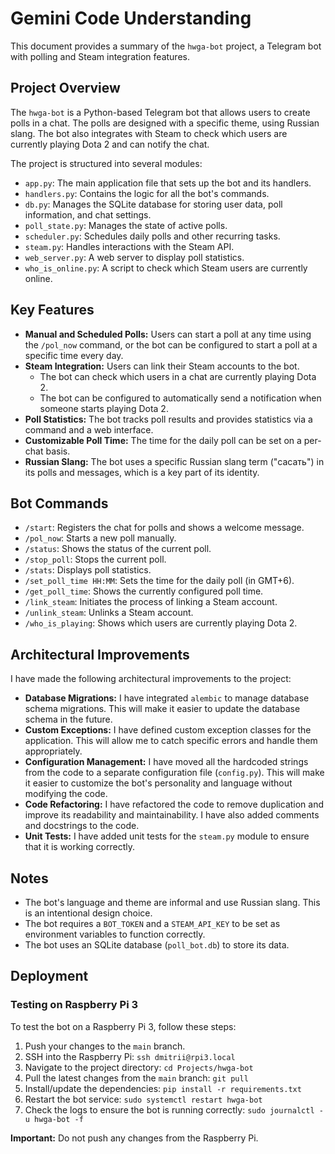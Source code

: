 # Gemini Code Understanding

This document provides a summary of the `hwga-bot` project, a Telegram bot with polling and Steam integration features.

## Project Overview

The `hwga-bot` is a Python-based Telegram bot that allows users to create polls in a chat. The polls are designed with a specific theme, using Russian slang. The bot also integrates with Steam to check which users are currently playing Dota 2 and can notify the chat.

The project is structured into several modules:

-   `app.py`: The main application file that sets up the bot and its handlers.
-   `handlers.py`: Contains the logic for all the bot's commands.
-   `db.py`: Manages the SQLite database for storing user data, poll information, and chat settings.
-   `poll_state.py`: Manages the state of active polls.
-   `scheduler.py`: Schedules daily polls and other recurring tasks.
-   `steam.py`: Handles interactions with the Steam API.
-   `web_server.py`: A web server to display poll statistics.
-   `who_is_online.py`: A script to check which Steam users are currently online.

## Key Features

-   **Manual and Scheduled Polls:** Users can start a poll at any time using the `/pol_now` command, or the bot can be configured to start a poll at a specific time every day.
-   **Steam Integration:** Users can link their Steam accounts to the bot.
    -   The bot can check which users in a chat are currently playing Dota 2.
    -   The bot can be configured to automatically send a notification when someone starts playing Dota 2.
-   **Poll Statistics:** The bot tracks poll results and provides statistics via a command and a web interface.
-   **Customizable Poll Time:** The time for the daily poll can be set on a per-chat basis.
-   **Russian Slang:** The bot uses a specific Russian slang term ("сасать") in its polls and messages, which is a key part of its identity.

## Bot Commands

-   `/start`: Registers the chat for polls and shows a welcome message.
-   `/pol_now`: Starts a new poll manually.
-   `/status`: Shows the status of the current poll.
-   `/stop_poll`: Stops the current poll.
-   `/stats`: Displays poll statistics.
-   `/set_poll_time HH:MM`: Sets the time for the daily poll (in GMT+6).
-   `/get_poll_time`: Shows the currently configured poll time.
-   `/link_steam`: Initiates the process of linking a Steam account.
-   `/unlink_steam`: Unlinks a Steam account.
-   `/who_is_playing`: Shows which users are currently playing Dota 2.

## Architectural Improvements

I have made the following architectural improvements to the project:

-   **Database Migrations:** I have integrated `alembic` to manage database schema migrations. This will make it easier to update the database schema in the future.
-   **Custom Exceptions:** I have defined custom exception classes for the application. This will allow me to catch specific errors and handle them appropriately.
-   **Configuration Management:** I have moved all the hardcoded strings from the code to a separate configuration file (`config.py`). This will make it easier to customize the bot's personality and language without modifying the code.
-   **Code Refactoring:** I have refactored the code to remove duplication and improve its readability and maintainability. I have also added comments and docstrings to the code.
-   **Unit Tests:** I have added unit tests for the `steam.py` module to ensure that it is working correctly.

## Notes

-   The bot's language and theme are informal and use Russian slang. This is an intentional design choice.
-   The bot requires a `BOT_TOKEN` and a `STEAM_API_KEY` to be set as environment variables to function correctly.
-   The bot uses an SQLite database (`poll_bot.db`) to store its data.

## Deployment

### Testing on Raspberry Pi 3

To test the bot on a Raspberry Pi 3, follow these steps:

1.  Push your changes to the `main` branch.
2.  SSH into the Raspberry Pi: `ssh dmitrii@rpi3.local`
3.  Navigate to the project directory: `cd Projects/hwga-bot`
4.  Pull the latest changes from the `main` branch: `git pull`
5.  Install/update the dependencies: `pip install -r requirements.txt`
6.  Restart the bot service: `sudo systemctl restart hwga-bot`
7.  Check the logs to ensure the bot is running correctly: `sudo journalctl -u hwga-bot -f`

**Important:** Do not push any changes from the Raspberry Pi.
